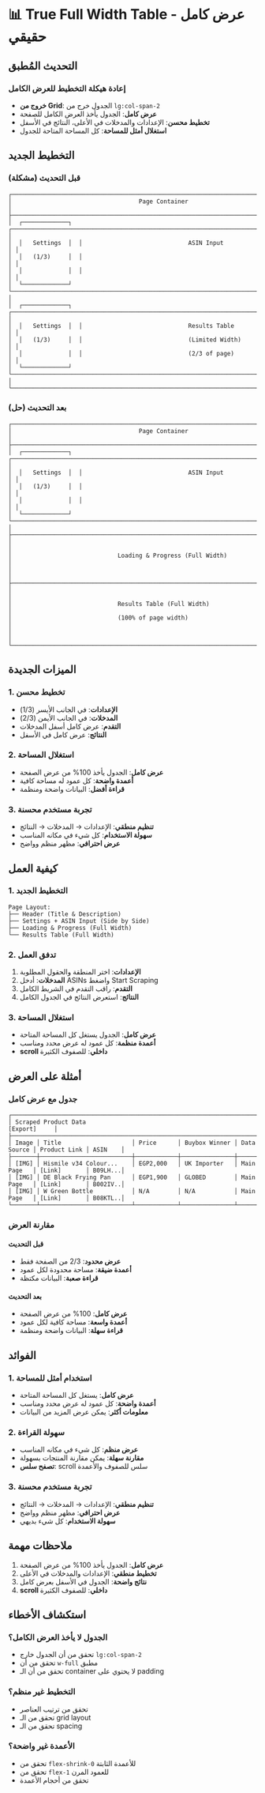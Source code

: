 # 📊 True Full Width Table - عرض كامل حقيقي

## التحديث المُطبق

### إعادة هيكلة التخطيط للعرض الكامل
- **خروج من Grid**: الجدول خرج من `lg:col-span-2` 
- **عرض كامل**: الجدول يأخذ العرض الكامل للصفحة
- **تخطيط محسن**: الإعدادات والمدخلات في الأعلى، النتائج في الأسفل
- **استغلال أمثل للمساحة**: كل المساحة المتاحة للجدول

## التخطيط الجديد

### قبل التحديث (مشكلة)
```
┌─────────────────────────────────────────────────────────────────────────────────────────────────────┐
│                                    Page Container                                                    │
├─────────────────────────────────────────────────────────────────────────────────────────────────────┤
│  ┌─────────────┐  ┌─────────────────────────────────────────────────────────────────────────────────┐ │
│  │   Settings  │  │                              ASIN Input                                        │ │
│  │   (1/3)     │  │                                                                                 │ │
│  │             │  │                                                                                 │ │
│  └─────────────┘  └─────────────────────────────────────────────────────────────────────────────────┘ │
│  ┌─────────────┐  ┌─────────────────────────────────────────────────────────────────────────────────┐ │
│  │   Settings  │  │                              Results Table                                     │ │
│  │   (1/3)     │  │                              (Limited Width)                                   │ │
│  │             │  │                              (2/3 of page)                                     │ │
│  └─────────────┘  └─────────────────────────────────────────────────────────────────────────────────┘ │
└─────────────────────────────────────────────────────────────────────────────────────────────────────┘
```

### بعد التحديث (حل)
```
┌─────────────────────────────────────────────────────────────────────────────────────────────────────┐
│                                    Page Container                                                    │
├─────────────────────────────────────────────────────────────────────────────────────────────────────┤
│  ┌─────────────┐  ┌─────────────────────────────────────────────────────────────────────────────────┐ │
│  │   Settings  │  │                              ASIN Input                                        │ │
│  │   (1/3)     │  │                                                                                 │ │
│  │             │  │                                                                                 │ │
│  └─────────────┘  └─────────────────────────────────────────────────────────────────────────────────┘ │
├─────────────────────────────────────────────────────────────────────────────────────────────────────┤
│                                                                                                     │
│                              Loading & Progress (Full Width)                                        │
│                                                                                                     │
├─────────────────────────────────────────────────────────────────────────────────────────────────────┤
│                                                                                                     │
│                              Results Table (Full Width)                                             │
│                              (100% of page width)                                                   │
│                                                                                                     │
└─────────────────────────────────────────────────────────────────────────────────────────────────────┘
```

## الميزات الجديدة

### 1. تخطيط محسن
- **الإعدادات**: في الجانب الأيسر (1/3)
- **المدخلات**: في الجانب الأيمن (2/3)
- **التقدم**: عرض كامل أسفل المدخلات
- **النتائج**: عرض كامل في الأسفل

### 2. استغلال المساحة
- **عرض كامل**: الجدول يأخذ 100% من عرض الصفحة
- **أعمدة واضحة**: كل عمود له مساحة كافية
- **قراءة أفضل**: البيانات واضحة ومنظمة

### 3. تجربة مستخدم محسنة
- **تنظيم منطقي**: الإعدادات → المدخلات → النتائج
- **سهولة الاستخدام**: كل شيء في مكانه المناسب
- **عرض احترافي**: مظهر منظم وواضح

## كيفية العمل

### 1. التخطيط الجديد
```
Page Layout:
├── Header (Title & Description)
├── Settings + ASIN Input (Side by Side)
├── Loading & Progress (Full Width)
└── Results Table (Full Width)
```

### 2. تدفق العمل
1. **الإعدادات**: اختر المنطقة والحقول المطلوبة
2. **المدخلات**: أدخل ASINs واضغط Start Scraping
3. **التقدم**: راقب التقدم في الشريط الكامل
4. **النتائج**: استعرض النتائج في الجدول الكامل

### 3. استغلال المساحة
- **عرض كامل**: الجدول يستغل كل المساحة المتاحة
- **أعمدة منظمة**: كل عمود له عرض محدد ومناسب
- **scroll داخلي**: للصفوف الكثيرة

## أمثلة على العرض

### جدول مع عرض كامل
```
┌─────────────────────────────────────────────────────────────────────────────────────────────────────┐
│ Scraped Product Data                                                                    [Export]     │
├─────────────────────────────────────────────────────────────────────────────────────────────────────┤
│ Image │ Title                    │ Price      │ Buybox Winner │ Data Source │ Product Link │ ASIN    │
├───────┼──────────────────────────┼────────────┼───────────────┼─────────────┼──────────────┼─────────┤
│ [IMG] │ Hismile v34 Colour...    │ EGP2,000   │ UK Importer   │ Main Page   │ [Link]       │ B09LH...│
│ [IMG] │ DE Black Frying Pan      │ EGP1,900   │ GLOBED        │ Main Page   │ [Link]       │ B002IV..│
│ [IMG] │ W Green Bottle           │ N/A        │ N/A           │ Main Page   │ [Link]       │ B08KTL..│
└───────┴──────────────────────────┴────────────┴───────────────┴─────────────┴──────────────┴─────────┘
```

### مقارنة العرض

#### قبل التحديث
- **عرض محدود**: 2/3 من الصفحة فقط
- **أعمدة ضيقة**: مساحة محدودة لكل عمود
- **قراءة صعبة**: البيانات مكتظة

#### بعد التحديث
- **عرض كامل**: 100% من عرض الصفحة
- **أعمدة واسعة**: مساحة كافية لكل عمود
- **قراءة سهلة**: البيانات واضحة ومنظمة

## الفوائد

### 1. استخدام أمثل للمساحة
- **عرض كامل**: يستغل كل المساحة المتاحة
- **أعمدة واضحة**: كل عمود له عرض محدد ومناسب
- **معلومات أكثر**: يمكن عرض المزيد من البيانات

### 2. سهولة القراءة
- **عرض منظم**: كل شيء في مكانه المناسب
- **مقارنة سهلة**: يمكن مقارنة المنتجات بسهولة
- **تصفح سلس**: scroll سلس للصفوف والأعمدة

### 3. تجربة مستخدم محسنة
- **تنظيم منطقي**: الإعدادات → المدخلات → النتائج
- **عرض احترافي**: مظهر منظم وواضح
- **سهولة الاستخدام**: كل شيء بديهي

## ملاحظات مهمة

1. **عرض كامل**: الجدول يأخذ 100% من عرض الصفحة
2. **تخطيط منطقي**: الإعدادات والمدخلات في الأعلى
3. **نتائج واضحة**: الجدول في الأسفل بعرض كامل
4. **scroll داخلي**: للصفوف الكثيرة

## استكشاف الأخطاء

### الجدول لا يأخذ العرض الكامل؟
- تحقق من أن الجدول خارج `lg:col-span-2`
- تحقق من أن `w-full` مطبق
- تحقق من أن الـ container لا يحتوي على padding

### التخطيط غير منظم؟
- تحقق من ترتيب العناصر
- تحقق من الـ grid layout
- تحقق من الـ spacing

### الأعمدة غير واضحة؟
- تحقق من `flex-shrink-0` للأعمدة الثابتة
- تحقق من `flex-1` للعمود المرن
- تحقق من أحجام الأعمدة 